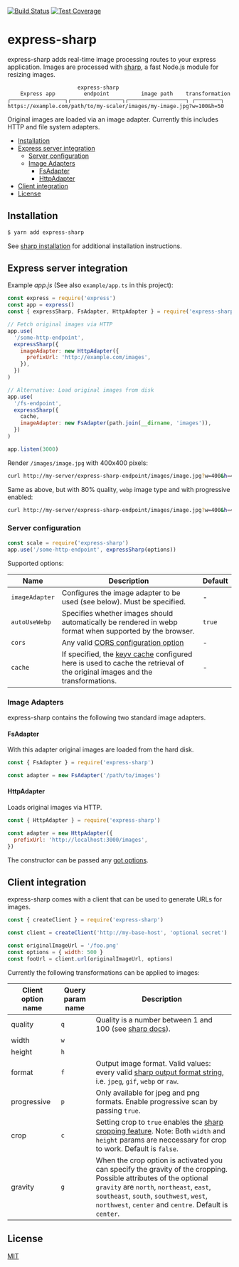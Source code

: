 [![Build Status][build-image]](build-image)
[![Test Coverage][coveralls-image]][coveralls-url]

# express-sharp

express-sharp adds real-time image processing routes to your express application. Images are processed with [sharp](https://github.com/lovell/sharp), a fast Node.js module for resizing images.

```
                      express-sharp
    Express app         endpoint          image path    transformation                
┌─────────────────┐┌────────────────┐┌──────────────────┐ ┌────────┐
https://example.com/path/to/my-scaler/images/my-image.jpg?w=100&h=50
```

Original images are loaded via an image adapter. Currently this includes HTTP and file system adapters.

<!-- TOC -->

- [Installation](#installation)
- [Express server integration](#express-server-integration)
    - [Server configuration](#server-configuration)
    - [Image Adapters](#image-adapters)
        - [FsAdapter](#fsadapter)
        - [HttpAdapter](#httpadapter)
- [Client integration](#client-integration)
- [License](#license)

<!-- /TOC -->


## Installation

```sh
$ yarn add express-sharp
```

See [sharp installation](https://sharp.pixelplumbing.com/install) for additional installation instructions.

## Express server integration

Example *app.js* (See also `example/app.ts` in this project):

```js
const express = require('express')
const app = express()
const { expressSharp, FsAdapter, HttpAdapter } = require('express-sharp')

// Fetch original images via HTTP
app.use(
  '/some-http-endpoint',
  expressSharp({
    imageAdapter: new HttpAdapter({
      prefixUrl: 'http://example.com/images',
    }),
  })
)

// Alternative: Load original images from disk
app.use(
  '/fs-endpoint',
  expressSharp({
    cache,
    imageAdapter: new FsAdapter(path.join(__dirname, 'images')),
  })
)

app.listen(3000)
```

Render `/images/image.jpg` with 400x400 pixels:

```sh
curl http://my-server/express-sharp-endpoint/images/image.jpg?w=400&h=400
```

Same as above, but with 80% quality, `webp` image type and with progressive enabled:

```sh
curl http://my-server/express-sharp-endpoint/images/image.jpg?w=400&h=400&f=webp&q=80&p
```

### Server configuration

```js
const scale = require('express-sharp')
app.use('/some-http-endpoint', expressSharp(options))
```

Supported options:

| Name | Description | Default |
|------|-------------|---------|
| `imageAdapter` | Configures the image adapter to be used (see below). Must be specified. | - |
| `autoUseWebp` | Specifies whether images should automatically be rendered in webp format when supported by the browser. | `true` |
| `cors` | Any valid [CORS configuration option](https://expressjs.com/en/resources/middleware/cors.html) | - |
| `cache` | If specified, the [keyv cache]((https://github.com/lukechilds/keyv)) configured here is used to cache the retrieval of the original images and the transformations. | - |

### Image Adapters

express-sharp contains the following two standard image adapters.

#### FsAdapter

With this adapter original images are loaded from the hard disk.

```js
const { FsAdapter } = require('express-sharp')

const adapter = new FsAdapter('/path/to/images')
```

#### HttpAdapter

Loads original images via HTTP.

```js
const { HttpAdapter } = require('express-sharp')

const adapter = new HttpAdapter({
  prefixUrl: 'http://localhost:3000/images',
})
```

The constructor can be passed any [got options](https://github.com/sindresorhus/got#options).

## Client integration

express-sharp comes with a client that can be used to generate URLs for images.

```js
const { createClient } = require('express-sharp')

const client = createClient('http://my-base-host', 'optional secret')

const originalImageUrl = '/foo.png'
const options = { width: 500 }
const fooUrl = client.url(originalImageUrl, options)
```

Currently the following transformations can be applied to images:

| Client option name | Query param name | Description |
|--------------------|------------------|-------------|
| quality | `q` | Quality is a number between 1 and 100 (see [sharp docs](https://sharp.pixelplumbing.com/en/stable/api-output/)). |
| width | `w` |
| height | `h` |
| format | `f` | Output image format. Valid values: every valid [sharp output format string](https://sharp.pixelplumbing.com/api-output#toformat), i.e. `jpeg`, `gif`, `webp` or `raw`. |
| progressive | `p` | Only available for jpeg and png formats. Enable progressive scan by passing `true`. |
| crop | `c` | Setting crop to `true` enables the [sharp cropping feature](https://sharp.pixelplumbing.com/api-resize#crop). Note: Both `width` and `height` params are neccessary for crop to work. Default is `false`. |
| gravity | `g` | When the crop option is activated you can specify the gravity of the cropping. Possible attributes of the optional `gravity` are `north`, `northeast`, `east`, `southeast`, `south`, `southwest`, `west`, `northwest`, `center` and `centre`. Default is `center`. |

## License

[MIT](LICENSE)

[coveralls-image]: https://img.shields.io/coveralls/pmb0/express-sharp/master.svg
[coveralls-url]: https://coveralls.io/r/pmb0/express-sharp?branch=master
[build-image]: https://github.com/pmb0/express-sharp/workflows/Tests/badge.svg
[build-url]: https://github.com/pmb0/express-sharp/actions?query=workflow%3ATests
